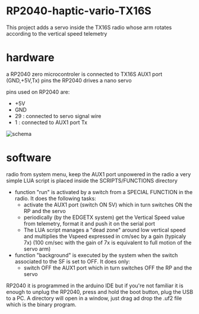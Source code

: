 # RP2040-haptic-vario-TX16S
This project adds a servo inside the TX16S radio whose arm rotates according to the vertical speed telemetry

# hardware
a RP2040 zero microcontroler is connected to TX16S AUX1 port (GND,+5V,Tx) pins
the RP2040 drives a nano servo

pins used on RP2040 are:
- +5V
- GND
- 29 : connected to servo signal wire
- 1 : connected to AUX1 port Tx

![schema](https://github.com/aeropic/RP2040-haptic-vario-TX16S/assets/38628543/fffd0cc0-4c00-41d5-bf5b-a583fd1666bd)




# software
radio
from system menu, keep the AUX1 port unpowered
in the radio a very simple LUA script is placed inside the SCRIPTS/FUNCTIONS directory
- function "run" is activated by a switch from a SPECIAL FUNCTION in the radio. It does the following tasks:
  - activate the AUX1 port (switch ON 5V) which in turn switches ON the RP and the servo
  - periodically (by the EDGETX system) get the Vertical Speed value from telemetry, format it and push it on the serial port
  - The LUA script manages a "dead zone" around low vertical speed and multiplies the Vspeed expressed in cm/sec by a gain (typicaly 7x)
    (100 cm/sec with the gain of 7x is equivalent to full motion of the servo arm)
- function "background" is executed by the system when the switch associated to the SF is set to OFF. It does only:
  - switch OFF the AUX1 port which in turn switches OFF the RP and the servo

 RP2040
it is programmed in the arduino IDE but if you're not familiar it is enough to unplug the RP2040, press and hold the boot button, plug the USB to a PC.
A directory will open in a window, just drag ad drop the .uf2 file which is the binary program.


    


